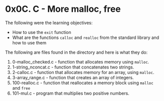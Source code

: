 # 0x0C. C - More malloc, free
The following were the learning objectives:
-   How to use the  `exit`  function
-   What are the functions  `calloc`  and  `realloc`  from the standard library and how to use them

The following are files found in the directory and  here is what they do:
1. 0-malloc_checked.c - function that allocates memory using `malloc`.
2. 1-string_nconcat.c - function that concatenates two strings.
3. 2-calloc.c - function that allocates memory for an array, using `malloc`.
4. 3-array_range.c - function that creates an array of integers.
5. 100-realloc.c - function that reallocates a memory block using `malloc` and `free`
6. 101-mul.c - program that multiplies two positive numbers.